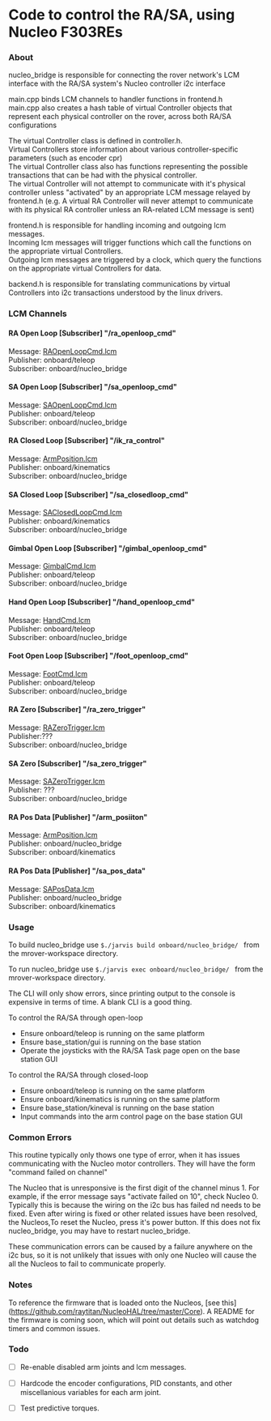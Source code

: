 Code to control the RA/SA, using Nucleo F303REs
===============================================
### About

nucleo_bridge is responsible for connecting the rover network's LCM interface with the RA/SA system's Nucleo controller i2c interface

main.cpp binds LCM channels to handler functions in frontend.h \
main.cpp also creates a hash table of virtual Controller objects that represent each physical controller on the rover, across both RA/SA configurations

The virtual Controller class is defined in controller.h.\
Virtual Controllers store information about various controller-specific parameters (such as encoder cpr)\
The virtual Controller class also has functions representing the possible transactions that can be had with the physical controller. \
The virtual Controller will not attempt to communicate with it's physical controller unless "activated" by an appropriate LCM message relayed by frontend.h
(e.g. A virtual RA Controller will never attempt to communicate with its physical RA controller unless an RA-related LCM message is sent)

frontend.h is responsible for handling incoming and outgoing lcm messages. \
Incoming lcm messages will trigger functions which call the functions on the appropriate virtual Controllers. \
Outgoing lcm messages are triggered by a clock, which query the functions on the appropriate virtual Controllers for data.

backend.h is responsible for translating communications by virtual Controllers into i2c transactions understood by the linux drivers.

### LCM Channels
#### RA Open Loop \[Subscriber\] "/ra_openloop_cmd"
Message: [RAOpenLoopCmd.lcm](https://github.com/umrover/mrover-workspace/blob/master/rover_msgs/RAOpenLoopCmd.lcm) \
Publisher: onboard/teleop \
Subscriber: onboard/nucleo_bridge

#### SA Open Loop \[Subscriber\] "/sa_openloop_cmd"
Message: [SAOpenLoopCmd.lcm](https://github.com/umrover/mrover-workspace/blob/master/rover_msgs/SAOpenLoopCmd.lcm) \
Publisher: onboard/teleop \
Subscriber: onboard/nucleo_bridge

#### RA Closed Loop \[Subscriber\] "/ik_ra_control"
Message: [ArmPosition.lcm](https://github.com/umrover/mrover-workspace/blob/master/rover_msgs/ArmPosition.lcm) \
Publisher: onboard/kinematics \
Subscriber: onboard/nucleo_bridge

#### SA Closed Loop \[Subscriber\] "/sa_closedloop_cmd"
Message: [SAClosedLoopCmd.lcm](https://github.com/umrover/mrover-workspace/blob/master/rover_msgs/SAClosedLoopCmd.lcm) \
Publisher: onboard/kinematics \
Subscriber: onboard/nucleo_bridge

#### Gimbal Open Loop \[Subscriber\] "/gimbal_openloop_cmd"
Message: [GimbalCmd.lcm](https://github.com/umrover/mrover-workspace/blob/master/rover_msgs/GimbalCmd.lcm) \
Publisher: onboard/teleop \
Subscriber: onboard/nucleo_bridge

#### Hand Open Loop \[Subscriber\] "/hand_openloop_cmd"
Message: [HandCmd.lcm](https://github.com/umrover/mrover-workspace/blob/master/rover_msgs/HandCmd.lcm) \
Publisher: onboard/teleop \
Subscriber: onboard/nucleo_bridge

#### Foot Open Loop \[Subscriber\] "/foot_openloop_cmd"
Message: [FootCmd.lcm](https://github.com/raytitan/mrover-workspace/blob/rnucleo/rover_msgs/FootCmd.lcm) \
Publisher: onboard/teleop \
Subscriber: onboard/nucleo_bridge

#### RA Zero \[Subscriber\] "/ra_zero_trigger"
Message: [RAZeroTrigger.lcm](https://github.com/umrover/mrover-workspace/blob/master/rover_msgs/RAZeroTrigger.lcm) \
Publisher:??? \
Subscriber: onboard/nucleo_bridge

#### SA Zero \[Subscriber\] "/sa_zero_trigger"
Message: [SAZeroTrigger.lcm](https://github.com/umrover/mrover-workspace/blob/master/rover_msgs/SAZeroTrigger.lcm) \
Publisher: ??? \
Subscriber: onboard/nucleo_bridge 

#### RA Pos Data \[Publisher\] "/arm_posiiton"
Message: [ArmPosition.lcm](https://github.com/umrover/mrover-workspace/blob/master/rover_msgs/ArmPosition.lcm) \
Publisher: onboard/nucleo_bridge \
Subscriber: onboard/kinematics

#### RA Pos Data \[Publisher\] "/sa_pos_data"
Message: [SAPosData.lcm](https://github.com/umrover/mrover-workspace/blob/master/rover_msgs/SAPosData.lcm) \
Publisher: onboard/nucleo_bridge \
Subscriber: onboard/kinematics

### Usage

To build nucleo_bridge use `$./jarvis build onboard/nucleo_bridge/ ` from the mrover-workspace directory.

To run nucleo_bridge use `$./jarvis exec onboard/nucleo_bridge/ `
from the mrover-workspace directory.

The CLI will only show errors, since printing output to the console is expensive in terms of time. A blank CLI is a good thing.

To control the RA/SA through open-loop
* Ensure onboard/teleop is running on the same platform
* Ensure base_station/gui is running on the base station
* Operate the joysticks with the RA/SA Task page open on the base station GUI

To control the RA/SA through closed-loop
* Ensure onboard/teleop is running on the same platform
* Ensure onboard/kinematics is running on the same platform
* Ensure base_station/kineval is running on the base station
* Input commands into the arm control page on the base station GUI

### Common Errors

This routine typically only thows one type of error, when it has issues communicating with the Nucleo motor controllers. They will have the form "command failed on channel"

The Nucleo that is unresponsive is the first digit of the channel minus 1. For example, if the error message says "activate failed on 10", check Nucleo 0. Typically this is because the wiring on the i2c bus has failed nd needs to be fixed. Even after wiring is fixed or other related issues have been resolved, the Nucleos,To reset the Nucleo, press it's power button. If this does not fix nucleo_bridge, you may have to restart nucleo_bridge.

These communication errors can be caused by a failure anywhere on the i2c bus, so it is not unlikely that issues with only one Nucleo will cause the all the Nucleos to fail to communicate properly. 

### Notes

To reference the firmware that is loaded onto the Nucleos, [see this] (https://github.com/raytitan/NucleoHAL/tree/master/Core). A README for the firmware is coming soon, which will point out details such as watchdog timers and common issues.

### Todo

- [ ] Re-enable disabled arm joints and lcm messages.
- [ ] Hardcode the encoder configurations, PID constants, and other miscellanious variables for each arm joint.
- [ ] Test predictive torques.


